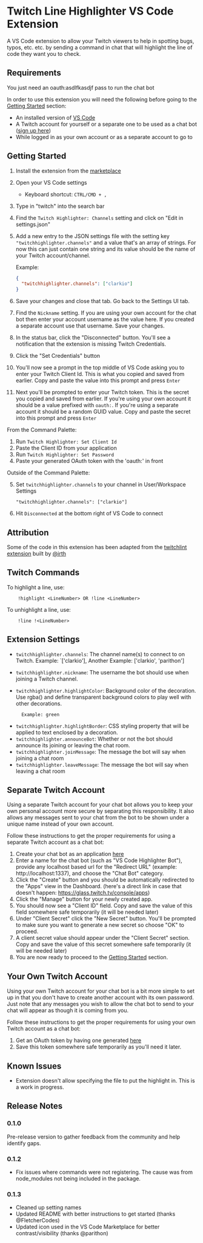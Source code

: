 # Twitch Line Highlighter VS Code Extension

A VS Code extension to allow your Twitch viewers to help in spotting bugs, typos, etc. etc. by sending a command in chat that will highlight the line of code they want you to check.

## Requirements

You just need an oauth:asdlfkasdjf pass to run the chat bot

In order to use this extension you will need the following before going to the [Getting Started](#getting-started) section:

- An installed version of [VS Code](https://code.visualstudio.com)
- A Twitch account for yourself or a separate one to be used as a chat bot ([sign up here](https://www.twitch.tv/signup))
- While logged in as your own account or as a separate account to go to 

## Getting Started

1. Install the extension from the [marketplace](https://marketplace.visualstudio.com/items?itemName=clarkio.twitch-highlighter)
2. Open your VS Code settings

   - Keyboard shortcut: `CTRL/CMD + ,`

3. Type in "twitch" into the search bar
4. Find the `Twitch Highlighter: Channels` setting and click on "Edit in settings.json"
5. Add a new entry to the JSON settings file with the setting key `"twitchhighlighter.channels"` and a value that's an array of strings. For now this can just contain one string and its value should be the name of your Twitch account/channel.

   Example:

   ```json
   {
     "twitchhighlighter.channels": ["clarkio"]
   }
   ```

6. Save your changes and close that tab. Go back to the Settings UI tab.
7. Find the `Nickname` setting. If you are using your own account for the chat bot then enter your account username as the value here. If you created a separate account use that username. Save your changes.
8. In the status bar, click the "Disconnected" button. You'll see a notification that the extension is missing Twitch Credentials.
9. Click the "Set Credentials" button
10. You'll now see a prompt in the top middle of VS Code asking you to enter your Twitch Client Id. This is what you copied and saved from earlier. Copy and paste the value into this prompt and press `Enter`
11. Next you'll be prompted to enter your Twitch token. This is the secret you copied and saved from earlier. If you're using your own account it should be a value prefixed with `oauth:`. If you're using a separate account it should be a random GUID value. Copy and paste the secret into this prompt and press `Enter`

From the Command Palette:

1. Run `Twitch Highlighter: Set Client Id`
1. Paste the Client ID from your application
1. Run `Twitch Highlighter: Set Password`
1. Paste your generated OAuth token with the 'oauth:' in front

Outside of the Command Palette:

5.  Set `twitchhighlighter.channels` to your channel in User/Workspace Settings

        "twitchhighlighter.channels": ["clarkio"]

6.  Hit `Disconnected` at the bottom right of VS Code to connect

## Attribution

Some of the code in this extension has been adapted from the [twitchlint extension](https://github.com/irth/twitchlint) built by [@irth](https://github.com/irth)

## Twitch Commands

To highlight a line, use:

        !highlight <LineNumber> OR !line <LineNumber>

To unhighlight a line, use:

        !line !<LineNumber>

## Extension Settings

- `twitchhighlighter.channels`: The channel name(s) to connect to on Twitch.
  Example: `['clarkio'], Another Example: ['clarkio', 'parithon']
- `twitchhighlighter.nickname`: The username the bot should use when joining a Twitch channel.
- `twitchhighlighter.highlightColor`: Background color of the decoration. Use rgba() and define transparent background colors to play well with other decorations.

        Example: green

* `twitchhighlighter.highlightBorder`: CSS styling property that will be applied to text enclosed by a decoration.
* `twitchhighlighter.announceBot`: Whether or not the bot should announce its joining or leaving the chat room.
* `twitchhighlighter.joinMessage`: The message the bot will say when joining a chat room
* `twitchhighlighter.leaveMessage`: The message the bot will say when leaving a chat room

## Separate Twitch Account

Using a separate Twitch account for your chat bot allows you to keep your own personal account more secure by separating this responsibility. It also allows any messages sent to your chat from the bot to be shown under a unique name instead of your own account.

Follow these instructions to get the proper requirements for using a separate Twitch account as a chat bot:

1. Create your chat bot as an application [here](https://glass.twitch.tv/console/apps/create)
2. Enter a name for the chat bot (such as "VS Code Highlighter Bot"), provide any localhost based url for the "Redirect URL" (example: http://localhost:1337), and choose the "Chat Bot" category.
3. Click the "Create" button and you should be automatically redirected to the "Apps" view in the Dashboard. (here's a direct link in case that doesn't happen: https://glass.twitch.tv/console/apps)
4. Click the "Manage" button for your newly created app.
5. You should now see a "Client ID" field. Copy and save the value of this field somewhere safe temporarily (it will be needed later)
6. Under "Client Secret" click the "New Secret" button. You'll be prompted to make sure you want to generate a new secret so choose "OK" to proceed.
7. A client secret value should appear under the "Client Secret" section. Copy and save the value of this secret somewhere safe temporarily (it will be needed later)
8. You are now ready to proceed to the [Getting Started](#getting-started) section.

## Your Own Twitch Account

Using your own Twitch account for your chat bot is a bit more simple to set up in that you don't have to create another account with its own password. Just note that any messages you wish to allow the chat bot to send to your chat will appear as though it is coming from you.

Follow these instructions to get the proper requirements for using your own Twitch account as a chat bot:

1. Get an OAuth token by having one generated [here](http://twitchapps.com/tmi/)
2. Save this token somewhere safe temporarily as you'll need it later.

## Known Issues

- Extension doesn't allow specifying the file to put the highlight in. This is a work in progress.

## Release Notes

### 0.1.0

Pre-release version to gather feedback from the community and help identify gaps.

### 0.1.2

- Fix issues where commands were not registering. The cause was from node_modules not being included in the package.

### 0.1.3

- Cleaned up setting names
- Updated README with better instructions to get started (thanks @FletcherCodes)
- Updated icon used in the VS Code Marketplace for better contrast/visibility (thanks @parithon)
